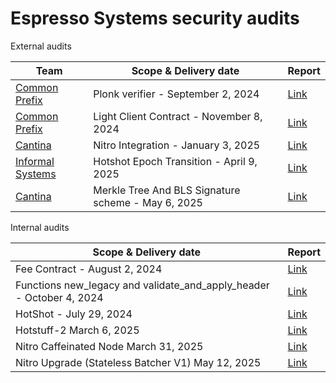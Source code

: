 # Espresso Systems security audits

External audits

| Team                                           | Scope & Delivery date                    | Report                                                            |
| ---------------------------------------------- | ---------------------------------------- | ----------------------------------------------------------------- |
| [Common Prefix](https://www.commonprefix.com/) | Plonk verifier - September 2, 2024       | [Link](./external-reviews/EspressoPlonk-2024.pdf)              |
| [Common Prefix](https://www.commonprefix.com/) | Light Client Contract - November 8, 2024 | [Link](./external-reviews/EspressoHotshotLightClient-2024.pdf) |
| [Cantina](https://cantina.xyz) | Nitro Integration - January 3, 2025 | [Link](./external-reviews/EspressoNitroIntegration-2025.pdf) |
| [Informal Systems](https://informal.systems/) | Hotshot Epoch Transition - April 9, 2025 | [Link](./external-reviews/EspressoEpochTransition-2025.pdf) |
| [Cantina](https://cantina.xyz) | Merkle Tree And BLS Signature scheme - May 6, 2025 | [Link](./external-reviews/EspressoMerkleTree&BLSSignature-2025.pdf) |


Internal audits

| Scope & Delivery date                                                | Report                                                             |
|----------------------------------------------------------------------| ------------------------------------------------------------------ |
| Fee Contract - August 2, 2024                                        | [Link](./internal-reviews/Sequencer/EspressoFeeContract-2024internal.pdf) |
| Functions new_legacy and validate_and_apply_header - October 4, 2024 | [Link](./internal-reviews/Sequencer/EspressoSequencer-2024internal.pdf)   |
| HotShot - July 29, 2024                                              | [Link](./internal-reviews/HotShot/EspressoHotshot-2024internal.pdf)   |
| Hotstuff-2 March 6, 2025                                             | [Link](./internal-reviews/HotShot/EspressoHotstuff2-2025internal.pdf)  |
| Nitro Caffeinated Node March 31, 2025                                | [Link](./internal-reviews/Integration/EspressoNitroCaffeinatedNode-2025internal.pdf)  |
| Nitro Upgrade (Stateless Batcher V1) May 12, 2025                    | [Link](./internal-reviews/Integration/StatelessBatcherV1-2025internal.pdf)  |
